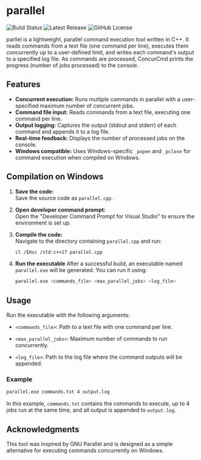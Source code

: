 # parallel 

![Build Status](https://github.com/psmet1/parallel/actions/workflows/build.yml/badge.svg)
![Latest Release](https://img.shields.io/github/v/release/psmet1/parallel?include_prereleases)
![GitHub License](https://img.shields.io/github/license/psmet1/parallel)

parllel is a lightweight, parallel command execution tool written in C++. It reads commands from a text file (one command per line), executes them concurrently up to a user-defined limit, and writes each command's output to a specified log file. As commands are processed, ConcurCmd prints the progress (number of jobs processed) to the console.

## Features

- **Concurrent execution:** Runs multiple commands in parallel with a user-specified maximum number of concurrent jobs.
- **Command file input:** Reads commands from a text file, executing one command per line.
- **Output logging:** Captures the output (stdout and stderr) of each command and appends it to a log file.
- **Real-time feedback:** Displays the number of processed jobs on the console.
- **Windows compatible:** Uses Windows-specific `_popen` and `_pclose` for command execution when compiled on Windows.

## Compilation on Windows

1. **Save the code:**  
   Save the source code as `parallel.cpp`.

2. **Open developer command prompt:**  
   Open the "Developer Command Prompt for Visual Studio" to ensure the environment is set up.

3. **Compile the code:**  
   Navigate to the directory containing `parallel.cpp` and run:
   ```sh
   cl /EHsc /std:c++17 parallel.cpp

4. **Run the executable**
    After a successful build, an executable named `parallel.exe` will be generated. You can run it using:
    ```sh
    parallel.exe <commands_file> <max_parallel_jobs> <log_file>

## Usage
Run the executable with the following arguments:

- `<commands_file>`: Path to a text file with one command per line.

- `<max_parallel_jobs>`: Maximum number of commands to run concurrently.

- `<log_file>`: Path to the log file where the command outputs will be appended.

### Example 
```sh
parallel.exe commands.txt 4 output.log
```

In this example, `commands.txt` contains the commands to execute, up to 4 jobs run at the same time, and all output is appended to `output.log`.

##  Acknowledgments
This tool was inspired by GNU Parallel and is designed as a simple alternative for executing commands concurrently on Windows.
